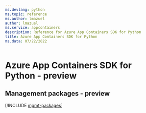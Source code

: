 ```yaml
---
ms.devlang: python
ms.topic: reference
ms.author: lmazuel
author: lmazuel
ms.service: appcontainers
description: Reference for Azure App Containers SDK for Python
title: Azure App Containers SDK for Python
ms.data: 07/22/2022
---
```

# Azure App Containers SDK for Python - preview

## Management packages - preview
[!INCLUDE [mgmt-packages](app-containers-mgmt-index.md)]